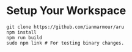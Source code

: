 # Setup Your Workspace

```
git clone https://github.com/ianmarmour/aru
npm install
npm run build
sudo npm link # For testing binary changes.
```
